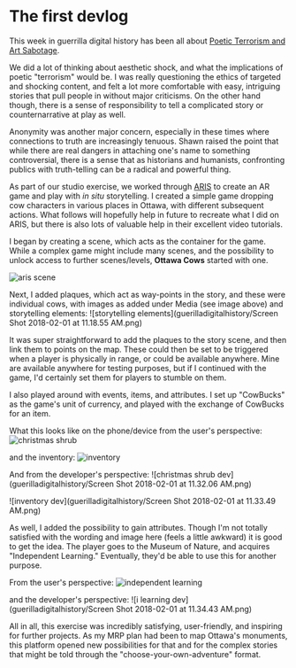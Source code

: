 # The first devlog

This week in guerrilla digital history has been all about [Poetic Terrorism and Art Sabotage](https://ia800208.us.archive.org/14/items/al_Hakim_Bey_T.A.Z._The_Temporary_Autonomous_Zone_Ontological_Anarchy_Poetic_Terror/Hakim_Bey__T.A.Z.__The_Temporary_Autonomous_Zone__Ontological_Anarchy__Poetic_Terrorism_a4.pdf). 

We did a lot of thinking about aesthetic shock, and what the implications of poetic "terrorism" would be. I was really questioning the ethics of targeted and shocking content, and felt a lot more comfortable with easy, intriguing stories that pull people in without major criticisms. On the other hand though, there is a sense of responsibility to tell a complicated story or counternarrative at play as well. 

Anonymity was another major concern, especially in these times where connections to truth are increasingly tenuous. Shawn raised the point that while there are real dangers in attaching one's name to something controversial, there is a sense that as historians and humanists, confronting publics with truth-telling can be a radical and powerful thing. 

As part of our studio exercise, we worked through [ARIS](https://fielddaylab.org/make/aris/) to create an AR game and play with *in situ* storytelling. I created a simple game dropping cow characters in various places in Ottawa, with different subsequent actions. What follows will hopefully help in future to recreate what I did on ARIS, but there is also lots of valuable help in their excellent video tutorials.

I began by creating a scene, which acts as the container for the game. While a complex game might include many scenes, and the possibility to unlock access to further scenes/levels, **Ottawa Cows** started with one. 

![aris scene](https://www.github.com/cristinawood/guerilladigitalhistory/SceneARIS.jpg)

Next, I added plaques, which act as way-points in the story, and these were individual cows, with images as added under Media (see image above) and storytelling elements: ![storytelling elements](guerilladigitalhistory/Screen Shot 2018-02-01 at 11.18.55 AM.png) 

It was super straightforward to add the plaques to the story scene, and then link them to points on the map. These could then be set to be triggered when a player is physically in range, or could be available anywhere. Mine are available anywhere for testing purposes, but if I continued with the game, I'd certainly set them for players to stumble on them. 

I also played around with events, items, and attributes. I set up "CowBucks" as the game's unit of currency, and played with the exchange of CowBucks for an item. 

What this looks like on the phone/device from the user's perspective:
![christmas shrub](guerilladigitalhistory/IMG_6844.PNG)

and the inventory:
![inventory](guerilladigitalhistory/IMG_6845.PNG)

And from the developer's perspective:
![christmas shrub dev](guerilladigitalhistory/Screen Shot 2018-02-01 at 11.32.06 AM.png)

![inventory dev](guerilladigitalhistory/Screen Shot 2018-02-01 at 11.33.49 AM.png)

As well, I added the possibility to gain attributes. Though I'm not totally satisfied with the wording and image here (feels a little awkward) it is good to get the idea. The player goes to the Museum of Nature, and acquires "Independent Learning." Eventually, they'd be able to use this for another purpose. 

From the user's perspective:
![independent learning](guerilladigitalhistory/IMG_6843.PNG)

and the developer's perspective:
![i learning dev](guerilladigitalhistory/Screen Shot 2018-02-01 at 11.34.43 AM.png)

All in all, this exercise was incredibly satisfying, user-friendly, and inspiring for further projects. As my MRP plan had been to map Ottawa's monuments, this platform opened new possibilities for that and for the complex stories that might be told through the "choose-your-own-adventure" format. 


